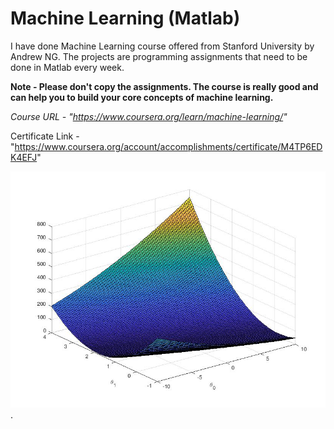 # Machine Learning (Matlab)

I have done Machine Learning course offered from Stanford University by Andrew NG. The projects are programming assignments that need to be done in Matlab every week.

**Note - Please don't copy the assignments. The course is really good and can help you to build your core concepts of machine learning.**

*Course URL - "https://www.coursera.org/learn/machine-learning/"*

Certificate Link - "https://www.coursera.org/account/accomplishments/certificate/M4TP6EDK4EFJ"

![alt_text](https://github.com/TDP4you/Machine_Learning_Matlab/blob/master/Linear%20Regression%20Single%20Feature/Figure%202.jpg)
.
